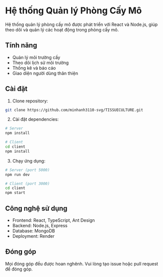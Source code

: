 # Hệ thống Quản lý Phòng Cấy Mô

Hệ thống quản lý phòng cấy mô được phát triển với React và Node.js, giúp theo dõi và quản lý các hoạt động trong phòng cấy mô.

## Tính năng

- Quản lý môi trường cấy
- Theo dõi lịch sử môi trường
- Thống kê và báo cáo
- Giao diện người dùng thân thiện

## Cài đặt

1. Clone repository:
```bash
git clone https://github.com/minhanh3110-svg/TISSUECULTURE.git
```

2. Cài đặt dependencies:
```bash
# Server
npm install

# Client
cd client
npm install
```

3. Chạy ứng dụng:
```bash
# Server (port 5000)
npm run dev

# Client (port 3000)
cd client
npm start
```

## Công nghệ sử dụng

- Frontend: React, TypeScript, Ant Design
- Backend: Node.js, Express
- Database: MongoDB
- Deployment: Render

## Đóng góp

Mọi đóng góp đều được hoan nghênh. Vui lòng tạo issue hoặc pull request để đóng góp. 
